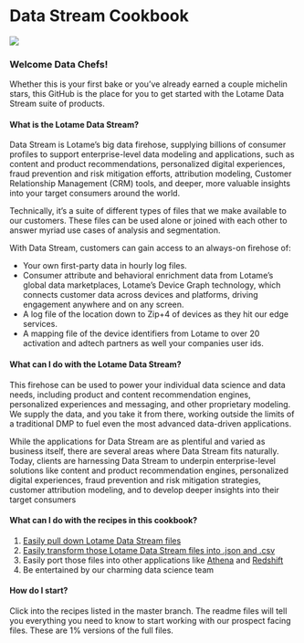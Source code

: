 # Data Stream Cookbook

![](https://resources.lotame.com/hubfs/Data_Stream_Cookbook.png)

### Welcome Data Chefs! 

Whether this is your first bake or you’ve already earned a couple michelin stars, this GitHub is the place for you to get started with the Lotame Data Stream suite of products. 

#### What is the Lotame Data Stream?

Data Stream is Lotame’s big data firehose, supplying billions of consumer profiles to support enterprise-level data modeling and applications, such as content and product recommendations, personalized digital experiences, fraud prevention and risk mitigation efforts, attribution modeling, Customer Relationship Management (CRM) tools, and deeper, more valuable insights into your target consumers around the world.

Technically, it’s a suite of different types of files that we make available to our customers. These files can be used alone or joined with each other to answer myriad use cases of analysis and segmentation. 

With Data Stream, customers can gain access to an always-on firehose of:
*   Your own first-party data in hourly log files. 
*   Consumer attribute and behavioral enrichment data from Lotame’s global data marketplaces, Lotame’s Device Graph technology, which connects customer data across devices and platforms, driving engagement anywhere and on any screen. 
*   A log file of the location down to Zip+4 of devices as they hit our edge services. 
*   A mapping file of the device identifiers from Lotame to over 20 activation and adtech partners as well your companies user ids. 

#### What can I do with the Lotame Data Stream?

This firehose can be used to power your individual data science and data needs, including product and content recommendation engines, personalized experiences and messaging, and other proprietary modeling. We supply the data, and you take it from there, working outside the limits of a traditional DMP to fuel even the most advanced data-driven applications.

While the applications for Data Stream are as plentiful and varied as business itself, there are several areas where Data Stream fits naturally. Today, clients are harnessing Data Stream to underpin enterprise-level solutions like content and product recommendation engines, personalized digital experiences, fraud prevention and risk mitigation strategies, customer attribution modeling, and to develop deeper insights into their target consumers

#### What can I do with the recipes in this cookbook? 

1. [Easily pull down Lotame Data Stream files](Recipes/Easily_Pull_Down_Files)
2. [Easily transform those Lotame Data Stream files into .json and .csv](Recipes/Convert_Files_Into_JSON_And_CSV)
3. Easily port those files into other applications like [Athena](Recipes/Load_Files_Into_Athena) and [Redshift](Recipes/Load_Files_Into_Redshift)
4. Be entertained by our charming data science team 

#### How do I start? 
Click into the recipes listed in the master branch. The readme files will tell you everything you need to know to start working with our prospect facing files. These are 1% versions of the full files.



